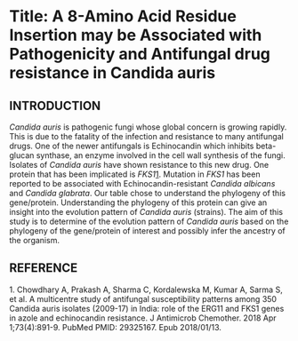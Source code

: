 # Title: A 8-Amino Acid Residue Insertion may be Associated with Pathogenicity and Antifungal drug resistance in Candida auris

## INTRODUCTION

_Candida auris_ is pathogenic fungi whose global concern is growing rapidly. This is due to the fatality of the infection and resistance to many antifungal drugs. One of the newer antifungals is Echinocandin which inhibits beta-glucan synthase, an enzyme involved in the cell wall synthesis of the fungi. Isolates of _Candida auris_ have shown resistance to this new drug. One protein that has been implicated is *FKS1*[1](#_ENREF_1). Mutation in *FKS1* has been reported to be
associated with Echinocandin-resistant _Candida albicans_ and _Candida glabrata_. Our table chose to understand the phylogeny of this gene/protein. Understanding the phylogeny of this protein can give an insight into the evolution pattern of _Candida auris_ (strains). The aim of this study is to determine of the evolution pattern of _Candida auris_ based on the phylogeny of the gene/protein of interest and possibly infer the ancestry of the organism.

## REFERENCE
1\. Chowdhary A, Prakash A, Sharma C, Kordalewska M, Kumar A, Sarma S, et al. A multicentre study of antifungal susceptibility patterns among 350 Candida auris isolates (2009-17) in India: role of the ERG11 and FKS1 genes in azole and echinocandin resistance. J Antimicrob Chemother.  2018 Apr 1;73(4):891-9. PubMed PMID: 29325167. Epub 2018/01/13.
